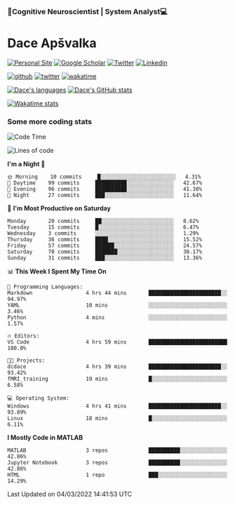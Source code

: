 ### 🧠Cognitive Neuroscientist | System Analyst💻
# Dace Apšvalka

[![Personal Site](https://img.shields.io/badge/website-teal?style=for-the-badge&logo=About.me&logoColor=white)](https://dcdace.net/)
[![Google Scholar](https://img.shields.io/badge/Scholar-yellow?style=for-the-badge&logo=googlescholar&logoColor=ffffff)](https://scholar.google.com/citations?hl=en&user=W8q0HBkAAAAJ&view_op=list_works&sortby=pubdate)
[![Twitter](https://img.shields.io/badge/Twitter-1DA1F2?logo=twitter&logoColor=white&style=for-the-badge)](https://twitter.com/dcdace)
[![Linkedin](https://img.shields.io/badge/linkedin-0077B5?logo=linkedin&logoColor=white&style=for-the-badge)](https://www.linkedin.com/in/dace-apsvalka/)

[![github](https://img.shields.io/github/followers/dcdace?logo=github&style=plastic)](https://github.com/dcdace?tab=followers "GitHub followers")
[![twitter](https://img.shields.io/twitter/follow/dcdace?label=followers&logo=twitter&color=%23007ec6&style=plastic)](https://twitter.com/dcdace "Twitter followers")
[![wakatime](https://wakatime.com/badge/user/6e7556d3-b1db-4eef-a7e8-9bad735fc27e.svg?style=plastic?v=2)](https://wakatime.com/@6e7556d3-b1db-4eef-a7e8-9bad735fc27e "Total time coded since Feb 28 2022")

[![Dace's languages](https://github-readme-stats.vercel.app/api/top-langs/?username=dcdace&langs_count=10&theme=nord&layout=compact)]() 
[![Dace's GitHub stats](https://github-readme-stats.vercel.app/api?username=dcdace&theme=dracula&hide=prs,issues&count_private=true&show_icons=true&hide_rank=true&include_all_commits=true&hide_title=false&custom_title=GitHub+Stats)](https://github.com/anuraghazra/github-readme-stats)

[![Wakatime stats](https://github-readme-stats.vercel.app/api/wakatime?username=dcdace&theme=react&layout=compact&custom_title=Coding+this+week&v=2)](https://wakatime.com/@6e7556d3-b1db-4eef-a7e8-9bad735fc27e "Recorded coding time in the past 7 days")
 ### Some more coding stats
<!--START_SECTION:waka-->
![Code Time](http://img.shields.io/badge/Code%20Time-5%20hrs%2024%20mins-blue)

![Lines of code](https://img.shields.io/badge/From%20Hello%20World%20I%27ve%20Written-26%20Thousand%20lines%20of%20code-blue)

**I'm a Night 🦉** 

```text
🌞 Morning    10 commits     █░░░░░░░░░░░░░░░░░░░░░░░░   4.31% 
🌆 Daytime    99 commits     ██████████░░░░░░░░░░░░░░░   42.67% 
🌃 Evening    96 commits     ██████████░░░░░░░░░░░░░░░   41.38% 
🌙 Night      27 commits     ███░░░░░░░░░░░░░░░░░░░░░░   11.64%

```
📅 **I'm Most Productive on Saturday** 

```text
Monday       20 commits     ██░░░░░░░░░░░░░░░░░░░░░░░   8.62% 
Tuesday      15 commits     █░░░░░░░░░░░░░░░░░░░░░░░░   6.47% 
Wednesday    3 commits      ░░░░░░░░░░░░░░░░░░░░░░░░░   1.29% 
Thursday     36 commits     ████░░░░░░░░░░░░░░░░░░░░░   15.52% 
Friday       57 commits     ██████░░░░░░░░░░░░░░░░░░░   24.57% 
Saturday     70 commits     ███████░░░░░░░░░░░░░░░░░░   30.17% 
Sunday       31 commits     ███░░░░░░░░░░░░░░░░░░░░░░   13.36%

```


📊 **This Week I Spent My Time On** 

```text
💬 Programming Languages: 
Markdown                 4 hrs 44 mins       ███████████████████████░░   94.97% 
YAML                     10 mins             ░░░░░░░░░░░░░░░░░░░░░░░░░   3.46% 
Python                   4 mins              ░░░░░░░░░░░░░░░░░░░░░░░░░   1.57%

🔥 Editors: 
VS Code                  4 hrs 59 mins       █████████████████████████   100.0%

🐱‍💻 Projects: 
dcdace                   4 hrs 39 mins       ███████████████████████░░   93.42% 
fMRI_training            19 mins             █░░░░░░░░░░░░░░░░░░░░░░░░   6.58%

💻 Operating System: 
Windows                  4 hrs 41 mins       ███████████████████████░░   93.89% 
Linux                    18 mins             █░░░░░░░░░░░░░░░░░░░░░░░░   6.11%

```

**I Mostly Code in MATLAB** 

```text
MATLAB                   3 repos             ██████████░░░░░░░░░░░░░░░   42.86% 
Jupyter Notebook         3 repos             ██████████░░░░░░░░░░░░░░░   42.86% 
HTML                     1 repo              ███░░░░░░░░░░░░░░░░░░░░░░   14.29%

```



 Last Updated on 04/03/2022 14:41:53 UTC
<!--END_SECTION:waka-->